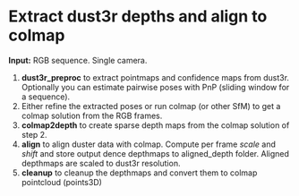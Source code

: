 
# Extract dust3r depths and align to colmap

**Input:** RGB sequence. Single camera.

1. **dust3r_preproc** to extract pointmaps and confidence maps from dust3r. Optionally you can estimate pairwise poses with PnP (sliding window for a sequence).
2. Either refine the extracted poses or run colmap (or other SfM) to get a colmap solution from the RGB frames.
3. **colmap2depth** to create sparse depth maps from the colmap solution of step 2.
4. **align** to align duster data with colmap. Compute per frame _scale_ and _shift_ and store output dence depthmaps to aligned_depth folder. Aligned depthmaps are scaled to dust3r resolution.
5. **cleanup** to cleanup the depthmaps and convert them to colmap pointcloud (points3D)

